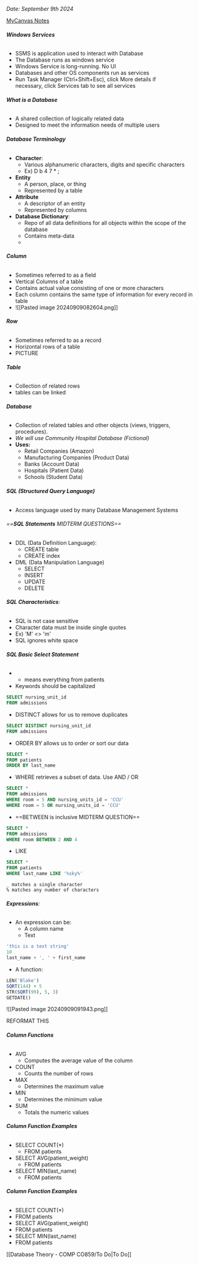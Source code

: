 *Date: September 9th 2024*

[MyCanvas Notes](https://mycanvas.mohawkcollege.ca/courses/107243/files/20879727?module_item_id=5880238)

###### **Windows Services**
- SSMS is application used to interact with Database
- The Database runs as windows service
- Windows Service is long-running. No UI
- Databases and other OS components run as services
- Run Task Manager (Ctrl+Shift+Esc), click More details if  
  necessary, click Services tab to see all services

###### **What is a Database**
- A shared collection of logically related data
- Designed to meet the information needs of multiple users

###### **Database Terminology**
- **Character**:
	- Various alphanumeric characters, digits and specific characters
	- Ex) D b 4 7 * ;
- **Entity**
	- A person, place, or thing
	- Represented by a table
- **Attribute**
	- A descriptor of an entity 
	- Represented by columns
- **Database Dictionary**:
	- Repo of all data definitions for all objects within the scope of the database
	- Contains meta-data
	- 

###### **Column**
- Sometimes referred to  as a field
- Vertical Columns of a table
- Contains actual value consisting of one or more characters
- Each column contains the same type of information for every record in table
- ![[Pasted image 20240909082604.png]]

###### **Row**
- Sometimes referred to as a record
- Horizontal rows of a table 
- PICTURE

###### **Table**
- Collection of related rows
- tables can be linked 

###### **Database**
- Collection of related tables and other objects (views, triggers, procedures).
- *We will use Community Hospital Database (Fictional)*
- **Uses:**
	- Retail Companies (Amazon)
	- Manufacturing Companies (Product Data)
	- Banks (Account Data)
	- Hospitals (Patient Data)
	- Schools (Student Data)

###### **SQL (Structured Query Language)**
- Access language used by many Database Management Systems

###### ==**SQL Statements** MIDTERM QUESTIONS==
- DDL (Data Definition Language):
	- CREATE table
	- CREATE index
- DML (Data Manipulation Language)
	- SELECT
	- INSERT
	- UPDATE
	- DELETE

###### **SQL Characteristics**:
- SQL is not case sensitive 
- Character data must be inside single quotes
- Ex) 'M' <> 'm'
- SQL ignores white space

###### **SQL Basic Select Statement**
- * means everything from patients
- Keywords should be capitalized

```sql
SELECT nursing_unit_id  
FROM admissions
```

- DISTINCT allows for us to remove duplicates
```sql
SELECT DISTINCT nursing_unit_id  
FROM admissions
```

- ORDER BY allows us to order or sort our data
```sql
SELECT *  
FROM patients  
ORDER BY last_name
```

- WHERE retrieves a subset of data. Use AND / OR
```sql
SELECT *  
FROM admissions  
WHERE room = 5 AND nursing_units_id = 'CCU'
WHERE room = 5 OR nursing_units_id = 'CCU'
```

- ==BETWEEN is inclusive MIDTERM QUESTION==
```sql
SELECT *  
FROM admissions  
WHERE room BETWEEN 2 AND 4
```

- LIKE
```sql
SELECT *  
FROM patients  
WHERE last_name LIKE '%sky%'
```

```
_ matches a single character  
% matches any number of characters
```

###### **Expressions**:
- An expression can be:  
	- A column name  
	- Text  
```sql
'this is a text string'  
10  
last_name + ', ' + first_name  
```

- A function:  
```sql
LEN('Blake')  
SQRT(144) + 5  
STR(SQRT(99), 5, 3)  
GETDATE()
```

![[Pasted image 20240909091943.png]]

REFORMAT THIS

###### **Column Functions**  
- AVG  
	- Computes the average value of the column  
- COUNT  
	- Counts the number of rows  
- MAX  
	- Determines the maximum value  
- MIN  
	- Determines the minimum value  
- SUM  
	- Totals the numeric values

###### **Column Function Examples**  
- SELECT COUNT(*)  
	- FROM patients  
- SELECT AVG(patient_weight)  
	- FROM patients  
- SELECT MIN(last_name)  
	- FROM patients

###### **Column Function Examples**  
- SELECT COUNT(*)  
- FROM patients  
- SELECT AVG(patient_weight)  
- FROM patients  
- SELECT MIN(last_name)  
- FROM patients

[[Database Theory - COMP CO859/To Do|To Do]]

